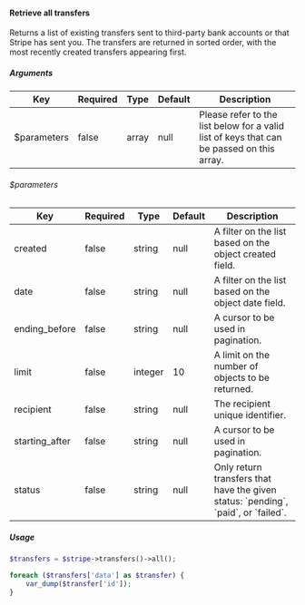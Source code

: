 #### Retrieve all transfers

Returns a list of existing transfers sent to third-party bank accounts or that Stripe has sent you. The transfers are returned in sorted order, with the most recently created transfers appearing first.

##### Arguments

<table>
    <thead>
        <th>Key</th>
        <th>Required</th>
        <th>Type</th>
        <th>Default</th>
        <th>Description</th>
    </thead>
    <tbody>
        <tr>
            <td>$parameters</td>
            <td>false</td>
            <td>array</td>
            <td>null</td>
            <td>Please refer to the list below for a valid list of keys that can be passed on this array.</td>
        </tr>
    </tbody>
</table>

###### $parameters

<table>
    <thead>
        <th>Key</th>
        <th>Required</th>
        <th>Type</th>
        <th>Default</th>
        <th>Description</th>
    </thead>
    <tbody>
        <tr>
            <td>created</td>
            <td>false</td>
            <td>string</td>
            <td>null</td>
            <td>A filter on the list based on the object created field.</td>
        </tr>
        <tr>
            <td>date</td>
            <td>false</td>
            <td>string</td>
            <td>null</td>
            <td>A filter on the list based on the object date field.</td>
        </tr>
        <tr>
            <td>ending_before</td>
            <td>false</td>
            <td>string</td>
            <td>null</td>
            <td>A cursor to be used in pagination.</td>
        </tr>
        <tr>
            <td>limit</td>
            <td>false</td>
            <td>integer</td>
            <td>10</td>
            <td>A limit on the number of objects to be returned.</td>
        </tr>
        <tr>
            <td>recipient</td>
            <td>false</td>
            <td>string</td>
            <td>null</td>
            <td>The recipient unique identifier.</td>
        </tr>
        <tr>
            <td>starting_after</td>
            <td>false</td>
            <td>string</td>
            <td>null</td>
            <td>A cursor to be used in pagination.</td>
        </tr>
        <tr>
            <td>status</td>
            <td>false</td>
            <td>string</td>
            <td>null</td>
            <td>Only return transfers that have the given status: `pending`, `paid`, or `failed`.</td>
        </tr>
    </tbody>
</table>

##### Usage

```php
$transfers = $stripe->transfers()->all();

foreach ($transfers['data'] as $transfer) {
    var_dump($transfer['id']);
}
```

